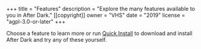 +++
title = "Features"
description = "Explore the many features available to you in After Dark."
[[copyright]]
  owner = "VHS"
  date = "2019"
  license = "agpl-3.0-or-later"
+++

Choose a feature to learn more or run <a href="./quick-install">Quick Install</a> to download and install After Dark and try any of these yourself.
